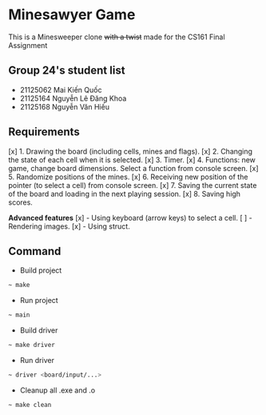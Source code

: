 # Minesawyer Game
This is a Minesweeper clone ~~with a twist~~ made for the CS161 Final Assignment

## Group 24's student list
- 21125062	Mai Kiến	Quốc
- 21125164	Nguyễn Lê Đăng	Khoa
- 21125168	Nguyễn Văn	Hiếu

## Requirements
[x] 1. Drawing the board (including cells, mines and flags).
[x] 2. Changing the state of each cell when it is selected.
[x] 3. Timer.
[x] 4. Functions: new game, change board dimensions. Select a function from console screen.
[x] 5. Randomize positions of the mines.
[x] 6. Receiving new position of the pointer (to select a cell) from console screen.
[x] 7. Saving the current state of the board and loading in the next playing session.
[x] 8. Saving high scores.

**Advanced features**
[x] - Using keyboard (arrow keys) to select a cell.
[ ] - Rendering images.
[x] - Using struct.

## Command

- Build project
```sh
~ make
```

- Run project
```sh
~ main
```

- Build driver
```sh
~ make driver
```

- Run driver
```sh
~ driver <board/input/...>
```

- Cleanup all .exe and .o
```sh
~ make clean
```
